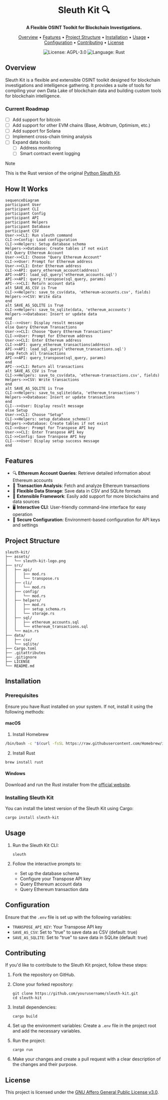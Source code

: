 <h1 align="center">Sleuth Kit 🔍</h1>

<p align="center">
  <b>A Flexible OSINT Toolkit for Blockchain Investigations.</b>
</p>

<p align="center">
 <a href="#overview">Overview</a> •
 <a href="#features">Features</a> •
 <a href="#project-structure">Project Structure</a> •
 <a href="#installation">Installation</a> •
 <a href="#usage">Usage</a> •
 <a href="#configuration">Configuration</a> •
 <a href="#contributing">Contributing</a> •
 <a href="#license">License</a>
</p>

<div align="center">

![License: AGPL-3.0](https://img.shields.io/badge/License-AGPL--3.0-blue.svg)
![Language: Rust](https://img.shields.io/badge/Language-Rust-orange.svg)

</div>

## Overview

Sleuth Kit is a flexible and extensible OSINT toolkit designed for blockchain investigations and intelligence gathering. It provides a suite of tools for compiling your own Data Lake of blockchain data and building custom tools for blockchain intelligence.

### Current Roadmap

- [ ] Add support for bitcoin
- [ ] Add support for other EVM chains (Base, Arbitrum, Optimism, etc.)
- [ ] Add support for Solana
- [ ] Implement cross-chain timing analysis
- [ ] Expand data tools:
  - [ ] Address monitoring
  - [ ] Smart contract event logging

> [!NOTE]
> This is the Rust version of the original [Python Sleuth Kit](https://github.com/sleuthfi/sleuth-kit).

## How It Works

```mermaid
sequenceDiagram
participant User
participant CLI
participant Config
participant API
participant Helpers
participant Database
participant CSV
User->>CLI: Run sleuth command
CLI->>Config: Load configuration
CLI->>Helpers: Setup database schema
Helpers->>Database: Create tables if not exist
alt Query Ethereum Account
User->>CLI: Choose "Query Ethereum Account"
CLI->>User: Prompt for Ethereum address
User->>CLI: Enter Ethereum address
CLI->>API: query_ethereum_account(address)
API->>API: load_sql_query('ethereum_accounts.sql')
API->>API: query_transpose(sql_query, params)
API-->>CLI: Return account data
alt SAVE_AS_CSV is True
CLI->>Helpers: save_to_csv(data, 'ethereum-accounts.csv', fields)
Helpers->>CSV: Write data
end
alt SAVE_AS_SQLITE is True
CLI->>Helpers: save_to_sqlite(data, 'ethereum_accounts')
Helpers->>Database: Insert or update data
end
CLI-->>User: Display result message
else Query Ethereum Transactions
User->>CLI: Choose "Query Ethereum Transactions"
CLI->>User: Prompt for Ethereum address
User->>CLI: Enter Ethereum address
CLI->>API: query_ethereum_transactions(address)
API->>API: load_sql_query('ethereum_transactions.sql')
loop Fetch all transactions
API->>API: query_transpose(sql_query, params)
end
API-->>CLI: Return all transactions
alt SAVE_AS_CSV is True
CLI->>Helpers: save_to_csv(data, 'ethereum-transactions.csv', fields)
Helpers->>CSV: Write transactions
end
alt SAVE_AS_SQLITE is True
CLI->>Helpers: save_to_sqlite(data, 'ethereum_transactions')
Helpers->>Database: Insert or update transactions
end
CLI-->>User: Display result message
else Setup
User->>CLI: Choose "Setup"
CLI->>Helpers: setup_database_schema()
Helpers->>Database: Create tables if not exist
CLI->>User: Prompt for Transpose API key
User->>CLI: Enter Transpose API key
CLI->>Config: Save Transpose API key
CLI-->>User: Display setup success message
end
```

## Features

- 🔍 **Ethereum Account Queries**: Retrieve detailed information about Ethereum accounts
- 💼 **Transaction Analysis**: Fetch and analyze Ethereum transactions
- 💾 **Flexible Data Storage**: Save data in CSV and SQLite formats
- 🔧 **Extensible Framework**: Easily add support for more blockchains and data sources
- 🖥️ **Interactive CLI**: User-friendly command-line interface for easy operation
- 🔐 **Secure Configuration**: Environment-based configuration for API keys and settings

## Project Structure

```
sleuth-kit/
├── assets/
│   └── sleuth-kit-logo.png
├── src/
│   ├── api/
│   │   ├── mod.rs
│   │   └── transpose.rs
│   ├── cli/
│   │   └── mod.rs
│   ├── config/
│   │   └── mod.rs
│   ├── helpers/
│   │   ├── mod.rs
│   │   ├── setup_schema.rs
│   │   └── storage.rs
│   ├── sql/
│   │   ├── ethereum_accounts.sql
│   │   └── ethereum_transactions.sql
│   └── main.rs
├── data/
│   ├── csv/
│   └── sqlite/
├── Cargo.toml
├── .gitattributes
├── .gitignore
├── LICENSE
└── README.md
```

## Installation

### Prerequisites

Ensure you have Rust installed on your system. If not, install it using the following methods:

#### macOS

1. Install Homebrew

```bash
/bin/bash -c "$(curl -fsSL https://raw.githubusercontent.com/Homebrew/install/HEAD/install.sh)"
```

2. Install Rust

```bash
brew install rust
```


#### Windows
Download and run the Rust installer from the [official website](https://www.rust-lang.org/tools/install).

### Installing Sleuth Kit

You can install the latest version of the Sleuth Kit using Cargo:

```bash
cargo install sleuth-kit
```


## Usage

1. Run the Sleuth Kit CLI:
   ```
   sleuth
   ```

2. Follow the interactive prompts to:
   - Set up the database schema
   - Configure your Transpose API key
   - Query Ethereum account data
   - Query Ethereum transaction data

## Configuration

Ensure that the `.env` file is set up with the following variables:

- `TRANSPOSE_API_KEY`: Your Transpose API key
- `SAVE_AS_CSV`: Set to "true" to save data as CSV (default: true)
- `SAVE_AS_SQLITE`: Set to "true" to save data in SQLite (default: true)

## Contributing

If you'd like to contribute to the Sleuth Kit project, follow these steps:

1. Fork the repository on GitHub.

2. Clone your forked repository:
   ```
   git clone https://github.com/yourusername/sleuth-kit.git
   cd sleuth-kit
   ```

3. Install dependencies:
   ```
   cargo build
   ```

4. Set up the environment variables:
   Create a `.env` file in the project root and add the necessary variables.

5. Run the project:
   ```
   cargo run
   ```

5. Make your changes and create a pull request with a clear description of the changes and their purpose.

## License

This project is licensed under the [GNU Affero General Public License v3.0](LICENSE).
